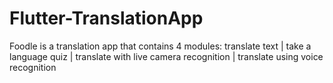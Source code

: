 # Flutter-TranslationApp
Foodle is a translation app that contains 4 modules: translate text  | take a language quiz | translate with live camera recognition | translate using voice recognition

